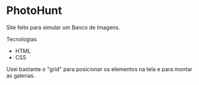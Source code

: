 # PhotoHunt

Site feito para simular um Banco de Imagens.

[comment]: <> (Na Página principal tem cinco galerias em destaque, com efeito quando passa o mouse sobre elas.)

Tecnologias
- HTML
- CSS

Usei bastante o "grid" para posicionar os elementos na tela e para montar as galerias.

